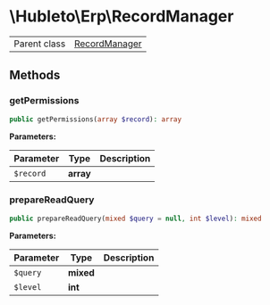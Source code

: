 
# \Hubleto\Erp\RecordManager
<table class='table-default dense'>
<tr><td>Parent class</td><td><a href="../Framework/RecordManager">RecordManager</a></td></tr></table>


## Methods

### getPermissions

```php
public getPermissions(array $record): array
```

**Parameters:**

| Parameter | Type      | Description |
|-----------|-----------|-------------|
| `$record` | **array** |             |


### prepareReadQuery

```php
public prepareReadQuery(mixed $query = null, int $level): mixed
```

**Parameters:**

| Parameter | Type      | Description |
|-----------|-----------|-------------|
| `$query`  | **mixed** |             |
| `$level`  | **int**   |             |

